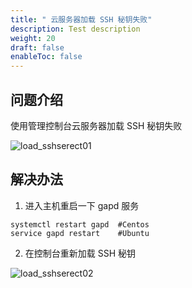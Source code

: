```yaml
---
title: " 云服务器加载 SSH 秘钥失败"
description: Test description
weight: 20
draft: false
enableToc: false
---
```


## 问题介绍

使用管理控制台云服务器加载 SSH 秘钥失败

![load_sshserect01](../../../_images/load_sshserect01.png)

## 解决办法

1. 进入主机重启一下 gapd 服务

```
systemctl restart gapd  #Centos
service gapd restart    #Ubuntu
```

2. 在控制台重新加载 SSH 秘钥

![load_sshserect02](../../../_images/load_sshserect01.png)

